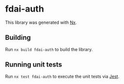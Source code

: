 # fdai-auth

This library was generated with [Nx](https://nx.dev).

## Building

Run `nx build fdai-auth` to build the library.

## Running unit tests

Run `nx test fdai-auth` to execute the unit tests via [Jest](https://jestjs.io).
